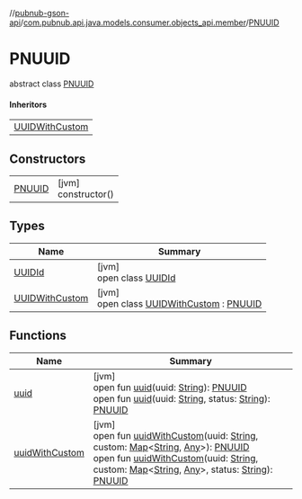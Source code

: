 //[pubnub-gson-api](../../../index.md)/[com.pubnub.api.java.models.consumer.objects_api.member](../index.md)/[PNUUID](index.md)

# PNUUID

abstract class [PNUUID](index.md)

#### Inheritors

| |
|---|
| [UUIDWithCustom](-u-u-i-d-with-custom/index.md) |

## Constructors

| | |
|---|---|
| [PNUUID](-p-n-u-u-i-d.md) | [jvm]<br>constructor() |

## Types

| Name | Summary |
|---|---|
| [UUIDId](-u-u-i-d-id/index.md) | [jvm]<br>open class [UUIDId](-u-u-i-d-id/index.md) |
| [UUIDWithCustom](-u-u-i-d-with-custom/index.md) | [jvm]<br>open class [UUIDWithCustom](-u-u-i-d-with-custom/index.md) : [PNUUID](index.md) |

## Functions

| Name | Summary |
|---|---|
| [uuid](uuid.md) | [jvm]<br>open fun [uuid](uuid.md)(uuid: [String](https://docs.oracle.com/javase/8/docs/api/java/lang/String.html)): [PNUUID](index.md)<br>open fun [uuid](uuid.md)(uuid: [String](https://docs.oracle.com/javase/8/docs/api/java/lang/String.html), status: [String](https://docs.oracle.com/javase/8/docs/api/java/lang/String.html)): [PNUUID](index.md) |
| [uuidWithCustom](uuid-with-custom.md) | [jvm]<br>open fun [uuidWithCustom](uuid-with-custom.md)(uuid: [String](https://docs.oracle.com/javase/8/docs/api/java/lang/String.html), custom: [Map](https://docs.oracle.com/javase/8/docs/api/java/util/Map.html)&lt;[String](https://docs.oracle.com/javase/8/docs/api/java/lang/String.html), [Any](https://kotlinlang.org/api/latest/jvm/stdlib/kotlin/-any/index.html)&gt;): [PNUUID](index.md)<br>open fun [uuidWithCustom](uuid-with-custom.md)(uuid: [String](https://docs.oracle.com/javase/8/docs/api/java/lang/String.html), custom: [Map](https://docs.oracle.com/javase/8/docs/api/java/util/Map.html)&lt;[String](https://docs.oracle.com/javase/8/docs/api/java/lang/String.html), [Any](https://kotlinlang.org/api/latest/jvm/stdlib/kotlin/-any/index.html)&gt;, status: [String](https://docs.oracle.com/javase/8/docs/api/java/lang/String.html)): [PNUUID](index.md) |
